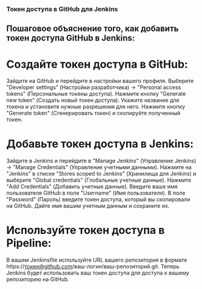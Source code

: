 ### Токен доступа в GitHub для Jenkins

## Пошаговое объяснение того, как добавить токен доступа GitHub в Jenkins:

# Создайте токен доступа в GitHub:

Зайдите на GitHub и перейдите в настройки вашего профиля.
Выберите "Developer settings" (Настройки разработчика) -> "Personal access tokens" (Персональные токены доступа).
Нажмите кнопку "Generate new token" (Создать новый токен доступа).
Укажите название для токена и установите нужные разрешения для него.
Нажмите кнопку "Generate token" (Сгенерировать токен) и скопируйте полученный токен.

# Добавьте токен доступа в Jenkins:

Зайдите в Jenkins и перейдите в "Manage Jenkins" (Управление Jenkins) -> "Manage Credentials" (Управление учетными данными).
Нажмите на "Jenkins" в списке "Stores scoped to Jenkins" (Хранилища для Jenkins) и выберите "Global credentials" (Глобальные учетные данные).
Нажмите "Add Credentials" (Добавить учетные данные).
Введите ваше имя пользователя GitHub в поле "Username" (Имя пользователя).
В поле "Password" (Пароль) введите токен доступа, который вы скопировали на GitHub.
Дайте имя вашим учетным данным и сохраните их.

# Используйте токен доступа в Pipeline:

В вашем Jenkinsfile используйте URL вашего репозитория в формате https://токен@github.com/ваш-логин/ваш-репозиторий.git.
Теперь Jenkins будет использовать ваш токен доступа для доступа к вашему репозиторию на GitHub.